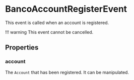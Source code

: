 # BancoAccountRegisterEvent

This event is called when an account is registered.

!!! warning
    This event cannot be cancelled.

## Properties

### account
The `Account` that has been registered. It can be manipulated.